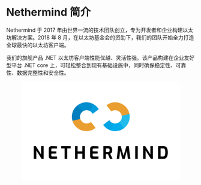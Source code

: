 # Nethermind 简介

Nethermind 于 2017 年由世界一流的技术团队创立，专为开发者和企业构建以太坊解决方案。2018 年 8 月，在以太坊基金会的资助下，我们的团队开始全力打造全球最快的以太坊客户端。

我们的旗舰产品 .NET 以太坊客户端性能优越、灵活性强。该产品构建在企业友好型平台 .NET core 上，可轻松整合到现有基础设施中，同时确保稳定性、可靠性、数据完整性和安全性。

<figure><img src=".gitbook/assets/Nethermind -Vertical - Color &#x26; Black.png" alt=""><figcaption></figcaption></figure>

